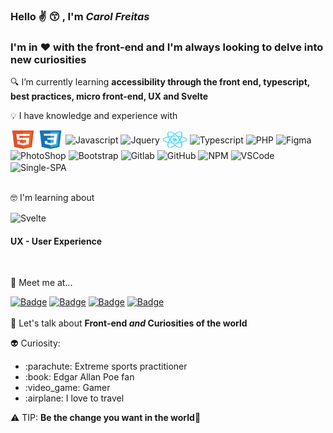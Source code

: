### Hello :v: :kissing_smiling_eyes:	, I'm _Carol Freitas_
### I'm in :heart: with the front-end and I'm always looking to delve into new curiosities</h3>

:mag: I’m currently learning **accessibility through the front end, typescript, best practices, micro front-end, UX and Svelte**

:bulb: I have knowledge and experience with 
<div style="display: inline_block">
  <img align="center" alt="HTML 5" height="30" width="40" src="https://raw.githubusercontent.com/devicons/devicon/master/icons/html5/html5-original.svg">
  <img align="center" alt="CSS 3" height="30" width="40" src="https://raw.githubusercontent.com/devicons/devicon/master/icons/css3/css3-original.svg">
  <img align="center" alt="Javascript" height="30" width="40"  src="https://cdn.jsdelivr.net/gh/devicons/devicon/icons/javascript/javascript-original.svg" />
  <img align="center" alt="Jquery" height="30" width="40" src="https://cdn.jsdelivr.net/gh/devicons/devicon/icons/jquery/jquery-original.svg" />
  <img align="center" alt="ReactJs" height="30" width="40" src="https://raw.githubusercontent.com/devicons/devicon/master/icons/react/react-original.svg">
  <img align="center" alt="Typescript" height="30" width="40" src="https://cdn.jsdelivr.net/gh/devicons/devicon/icons/typescript/typescript-plain.svg" />
  <img align="center" alt="PHP" height="30" width="40" src="https://cdn.jsdelivr.net/gh/devicons/devicon/icons/php/php-plain.svg" />
  <img align="center" alt="Figma" height="30" width="40" src="https://cdn.jsdelivr.net/gh/devicons/devicon/icons/figma/figma-original.svg" />
  <img align="center" alt="PhotoShop" height="30" width="40"src="https://cdn.jsdelivr.net/gh/devicons/devicon/icons/photoshop/photoshop-line.svg" />
  <img align="center" alt="Bootstrap" height="30" width="40" src="https://cdn.jsdelivr.net/gh/devicons/devicon/icons/bootstrap/bootstrap-plain.svg" />
  <img align="center" alt="Gitlab" height="30" width="40" src="https://cdn.jsdelivr.net/gh/devicons/devicon/icons/gitlab/gitlab-original.svg" />
  <img align="center" alt="GitHub" height="30" width="30" src="https://encrypted-tbn0.gstatic.com/images?q=tbn:ANd9GcRTFSIO_dsJJiOX3Sntwxpw6lUIJKI0ueBlRpcQ3q57xVOw4-bCAQ2eX0v_5v2sf5CIiNA&usqp=CAU" />
  <img  align="center" alt="NPM" height="30" width="40" src="https://cdn.jsdelivr.net/gh/devicons/devicon/icons/npm/npm-original-wordmark.svg" />
  <img  align="center" alt="VSCode" height="30" width="40" src="https://cdn.jsdelivr.net/gh/devicons/devicon/icons/vscode/vscode-original.svg" />
  <img  align="center" alt="Single-SPA" height="40" width="40" src="https://avatars.githubusercontent.com/u/59940233?s=200&v=4" />
</div><br>



:nerd_face:	I'm learning about
<div style="display: inline_block">
  <img align="center" alt="Svelte" height="30" width="40" src="https://cdn.jsdelivr.net/gh/devicons/devicon/icons/svelte/svelte-original.svg"/>
  <h4>UX - User Experience</h4>
</div><br>

:postbox: Meet me at... 
      <div style="display: inline_block">
      <a href="https://www.linkedin.com/in/caroline-freitas-070347111/" target="_blank">
      ![Badge](https://img.shields.io/badge/LinkedIn-0077B5?style=for-the-badge&logo=linkedin&logoColor=white)</a>
      <a href="https://www.instagram.com/ccarolfp/" target="_blank">
      ![Badge](https://img.shields.io/badge/Instagram-E4405F?style=for-the-badge&logo=instagram&logoColor=white)</a> 
      <a href="https://carolfreitas101996.medium.com/card-responsivo-com-3-linhas-de-css-5d14d5d301ee" target="_blank">
      ![Badge](https://img.shields.io/badge/Medium-12100E?style=for-the-badge&logo=medium&logoColor=white)</a> 
      <a href="https://carolfreitas101996@gmail.com" target="_blank">
      ![Badge](https://img.shields.io/badge/Gmail-D14836?style=for-the-badge&logo=gmail&logoColor=white)</a> 
      </div><br>
:thought_balloon: Let's talk about **Front-end  _and_ Curiosities of the world**
    
:alien: Curiosity:
<ul>
    <li>:parachute: Extreme sports practitioner</li>
    <li>:book: Edgar Allan Poe fan</li>
    <li>:video_game: Gamer</li>
    <li>:airplane: I love to travel</li> 
</ul>

:warning:	 TIP: **Be the change you want in the world**:green_heart:

